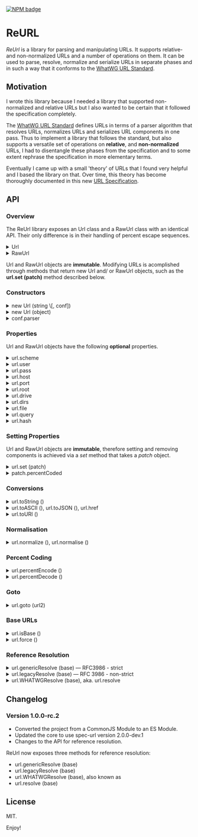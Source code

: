 [![NPM badge]][NPM reurl]


ReURL
=====

_ReUrl_ is a library for parsing and manipulating URLs. It supports relative- and non-normalized URLs and a number of operations on them. It can be used to parse, resolve, normalize and serialize URLs in separate phases and in such a way that it conforms to the [WhatWG URL Standard]. 

[NPM badge]: https://img.shields.io/npm/v/reurl.svg
[NPM reurl]: https://npmjs.org/package/reurl/
[WhatWG URL Standard]: https://url.spec.whatwg.org/
[WHATWG Standard]: https://url.spec.whatwg.org/
[RFC3986]: https://tools.ietf.org/html/rfc3986/


Motivation
----------

I wrote this library because I needed a library that supported non-normalized and relative URLs but I also wanted to be certain that it followed the specification completely. 

The [WhatWG URL Standard] defines URLs in terms of a parser algorithm that resolves URLs, normalizes URLs and serializes URL components in one pass. Thus to implement a library that follows the standard, but also supports a versatile set of operations on **relative**, and **non-normalized** URLs, I had to disentangle these phases from the specification and to some extent rephrase the specification in more elementary terms. 

Eventually I came up with a small 'theory' of URLs that I found very helpful and I based the library on that. Over time, this theory has become thoroughly documented in this new [URL Specification]. 

[URL Specification]: https://alwinb.github.io/url-specification/#url-specification


API
---

### Overview

The ReUrl library exposes an Url class and a RawUrl class with an identical API. Their only difference is in their handling of percent escape sequences. 

<details><summary>Url</summary>

For Url objects the URL parser **decodes** percent escape sequences, getters report percent-decoded values and the _set_ method assumes that its input is percent-decoded unless explicitly specified otherwise. 

```javascript
var url = new Url ('//host/%61bc')
url.file // => 'abc'
url = url.set ({ query:'%def' })
url.query // => '%def'
url.toString () // => '//host/abc?%25def'
```

</details>
<details><summary>RawUrl</summary>

For RawUrl objects the parser **preserves** percent escape sequences, getters report values with percent-escape-sequenes preserved and _set_ expects values in which % signs start a percent-escape sequence. 

```javascript
var url = new RawUrl ('//host/%61bc')
url.file // => '%61bc'
url = url.set ({ query:'%25%64ef' })
url.query // => '%25%64ef'
url.toString () // => '//host/%61bc?%25%64ef'
```
</details>

Url and RawUrl objects are **immutable**. Modifying URLs is acomplished through methods that return new Url and/ or RawUrl objects, such as the **url.set (patch)** method described below. 

### Constructors

<details><summary>new Url (string \[, conf])</summary>

Construct a new Url object from an URL-string. The optional _conf_ argument, if present must be a configuration object as described below. 

```javascript
var url = new Url ('sc:/foo/bar')
console.log (url)
// => Url { scheme: 'sc', root: '/', dirs: [ 'foo' ], file: 'bar' }
```
</details>
<details><summary>new Url (object)</summary>

Construct a new Url object from any object, possibly an Url object itself. The optional conf argument, if present, must be a configuration object as described below. 
Throws an error if the object cannot be coerced into a valid URL. 

```javascript
var url = new Url ({ scheme:'file', dirs:['foo', 'buzz'], file:'abc' })
console.log (url.toString ())
// => 'file:foo/buzz/abc'
```
</details>
<details><summary>conf.parser</summary>

You can pass a configuration object with a **parser** property to the Url constructor to trigger scheme-specific parsing behaviour for relative, scheme-less URL-strings. 

The scheme determines support for windows drive-letters and backslash separators.
Drive-letters are only supported in `file` URL-strings, and backslash separators are limited to `file`, `http`, `https`, `ws`, `wss` and `ftp` URL-strings. 

```javascript
var url = new Url ('/c:/foo\\bar', { parser:'file' })
console.log (url)
// => Url { drive: 'c:', root: '/', dirs: [ 'foo' ], file: 'bar' }
```
```javascript
var url = new Url ('/c:/foo\\bar', { parser:'http' })
console.log (url)
// => Url { root: '/', dirs: [ 'c:', 'foo' ], file: 'bar' }
```
```javascript
var url = new Url ('/c:/foo\\bar')
console.log (url)
// => Url { root: '/', dirs: [ 'c:', 'foo' ], file: 'bar' }
```
</details>


### Properties

Url and RawUrl objects have the following **optional** properties. 

<details><summary>url.scheme</summary>

The scheme of an URL as a string. This property is absent if no scheme part is present, e.g. in scheme-relative URLs. 

```javascript
new Url ('http://foo?search#baz') .scheme
// => 'http'
```

```javascript
new Url ('/abc/?') .scheme
// => undefined
```
</details>
<details><summary>url.user</summary>

The username of an URL as a string. This property is absent if the URL does not have an authority or does not have credentials. 

```javascript
new Url ('http://joe@localhost') .user
// => 'joe'
```

```javascript
new Url ('//host/abc') .user
// => undefined
```
</details>
<details><summary>url.pass</summary>

A property for the password of an URL as a string. 
This property is absent if the URL does not have an authority, credentials or password. 

```javascript
new Url ('http://joe@localhost') .pass
// => undefined
```

```javascript
new Url ('http://host') .pass
// => undefined
```

```javascript
new Url ('http://joe:pass@localhost') .pass
// => 'pass'
```

```javascript
new Url ('http://joe:@localhost') .pass
// => ''
```
</details>
<details><summary>url.host</summary>

A property for the hostname of an URL as a string,
This property is absent if the URL does not have an authority. 

```javascript
new Url ('http://localhost') .host
// => 'localhost'
```

```javascript
new Url ('http:foo') .host
// => undefined
```

```javascript
new Url ('/foo') .host
// => undefined
```
</details>
<details><summary>url.port</summary>

The port of (the authority part of) of an URL, being either a number, or the empty string if present. The property is absent if the URL does not have an authority or a port. 

```javascript
new Url ('http://localhost:8080') .port
// => 8080
```

```javascript
new Url ('foo://host:/foo') .port
// => ''
```

```javascript
new Url ('foo://host/foo') .port
// => undefined
```
</details>
<details><summary>url.root</summary>

A property for the path-root of an URL. Its value is `'/'` if the URL has an absolute path. The property is absent otherwise.

```javascript
new Url ('foo://localhost?q') .root
// => undefined
```

```javascript
new Url ('foo://localhost/') .root
// => '/'
```

```javascript
new Url ('foo/bar')
// => Url { dirs: [ 'foo' ], file: 'bar' }
```

```javascript
new Url ('/foo/bar')
// => Url { root: '/', dirs: [ 'foo' ], file: 'bar' }
```

It is possible for file URLs to have a drive, but not a root. 

```javascript
new Url ('file:/c:')
// => Url { scheme: 'file', drive: 'c:' }
```

```javascript
new Url ('file:/c:/')
// => Url { scheme: 'file', drive: 'c:', root: '/' }
```
</details>
<details><summary>url.drive</summary>

A property for the drive of an URL as a string, if present. 
Note that the presence of drives depends on the parser settings and/ or URL scheme. 

```javascript
new Url ('file://c:') .drive
// => 'c:'
```

```javascript
new Url ('http://c:') .drive
// => undefined
```

```javascript
new Url ('/c:/foo/bar', 'file') .drive
// => 'c:'
```

```javascript
new Url ('/c:/foo/bar') .drive
// => undefined
```
</details>
<details><summary>url.dirs</summary>

If present, a _nonempty_ array of strings. Note that the trailing slash determines whether a component is part of the **dirs** or set as the **file** property. 

```javascript
new Url ('/foo/bar/baz/').dirs
// => [ 'foo', 'bar', 'baz' ]
```

```javascript
new Url ('/foo/bar/baz').dirs
// => [ 'foo', 'bar' ]
```

</details>
<details><summary>url.file</summary>

If present, a non-empty string.

```javascript
new Url ('/foo/bar/baz') .file
// => 'baz'
```

```javascript
new Url ('/foo/bar/baz/') .file
// => undefined
```

</details>
<details><summary>url.query</summary>

A property for the query part of `url` as a string,
if present.

```javascript
new Url ('http://foo?search#baz') .query
// => 'search'
```

```javascript
new Url ('/abc/?') .query
// => ''
```

```javascript
new Url ('/abc/') .query
// => undefined
```
</details>
<details><summary>url.hash</summary>

A property for the hash part of `url` as a string, 
if present.

```javascript
new Url ('http://foo#baz') .hash
// => 'baz'
```

```javascript
new Url ('/abc/#') .hash
// => ''
```

```javascript
new Url ('/abc/') .hash
// => undefined
```
</details>


### Setting Properties

Url and RawUrl objects are **immutable**, therefore setting and removing components is achieved via a _set_ method that takes a _patch_ object.

<details><summary>url.set (patch)</summary>

The _patch_ object may contain one or more keys being 
**scheme**, **user**, **pass**, **host**, **port**, **drive**, **root**, **dirs**, **file**, **query** and/ or **hash**. To remove a component you can set its patch' value to null.

If present;
– **port** must be `null`, a string, or a number
– **dirs** must be an array of strings
– **root** may be anything and is converted to `'/'` if truth-y and is interpreted as `null` otherwise
– all others must be `null` or a string. 

```javascript
new Url ('//host/dir/file')
  .set ({ host:null, query:'q', hash:'h' })
  .toString ()
// => '/dir/file?q#h'
```

##### Resets

For security reasons, setting the **user** will remove **pass**, unless a value is supplied for it as well. 
Setting the **host** will remove **user**, **pass** and **port**, unless values are supplied for them as well. 

```javascript
new Url ('http://joe:secret@example.com')
  .set ({ user:'jane' })
  .toString ()
// => 'http://jane@example.com'
```
```javascript
new Url ('http://joe:secret@localhost:8080')
  .set ({ host:'example.com' })
  .toString ()
// => 'http://example.com'
```


</details>
<details><summary>patch.percentCoded</summary>

The _patch_ may have an additional key **percentCoded** with a boolean value to indicate that strings in the patch contain percent encode sequences.

This means that you can pass percent-_encoded_ values to Url.set by explicity setting **percentCoded** to true. The values will then be decoded. 

```javascript
var url = new Url ('//host/')
url = url.set ({ file:'%61bc-%25-sign', percentCoded:true })
url.file // => 'abc-%-sign'
log (url.toString ()) // => '//host/abc-%25-sign'
```

You can pass percent-_decoded_ values to RawUrl.set by explicitly setting **percentCoded** to false. Percent characters in values will then be encoded; specifically, they will be replaced with `%25`. 

```javascript
var rawUrl = new RawUrl ('//host/')
rawUrl = rawUrl.set ({ file:'abc-%-sign', percentCoded:false })
rawUrl.file // => 'abc-%25-sign'
rawUrl.toString () // => '//host/abc-%25-sign'
```

**Note** that if no percentCoded value is specified, then Url.set assumes percentCoded to be _false_ whilst RawUrl.set assumes percentCoded to be _true_. 

```javascript
var url = new Url ('//host/') .set ({ file:'%61bc' })
url.file // => '%61bc'
url.toString () // => '//host/%2561bc'
```
```javascript
var rawUrl = new RawUrl ('//host/') .set ({ file:'%61bc' })
url.file // => '%61bc'
rawUrl.toString () // => '//host/%61bc'
```

</details>


### Conversions

<details><summary>url.toString ()</summary>

Converts an Url object to a string. Percent encodes only a minimal set of codepoints. The resulting string may contain non-ASCII codepoints. 

```javascript
var url = new Url ('http://🌿🌿🌿/{braces}/hʌɪ')
url.toString ()
// => 'http://🌿🌿🌿/%7Bbraces%7D/hʌɪ'
```

</details>
<details><summary>url.toASCII (), url.toJSON (), url.href</summary>

Converts an Url object to a string that contains only ASCII code points.  Non-ASCII codepoints in components will be percent encoded and/ or punycoded. 

```javascript
var url = new Url ('http://🌿🌿🌿/{braces}/hʌɪ')
url.toASCII ()
// => 'http://xn--8h8haa/%7Bbraces%7D/h%CA%8C%C9%AA'
```
</details>
<details><summary>url.toURI ()</summary>

Uses url.toASCII () to convert url to an [RFC3986] URI. Throws an error if url does not have a scheme, because URIs must always have a scheme. 

</details>


### Normalisation

<details><summary>url.normalize (), url.normalise ()</summary>

Returns a new Url object by normalizing `url`. 
This interprets a.o. `.` and `..` segments within the path and removes default ports and trivial usernames/ passwords from the authority of `url`. 

```javascript
new Url ('http://foo/bar/baz/./../bee') .normalize () .toString ()
// => 'http://foo/bar/bee'
```
</details>

### Percent Coding

<details><summary>url.percentEncode ()</summary>

Returns a RawUrl object by percent-encoding the properties of `url` according to the Standard. Prevents double escaping of percent-encoded-bytes in the case of RawUrl objects. 

</details>
<details><summary>url.percentDecode ()</summary>

Returns an Url object by percent-decoding the properties of `url` if it is a RawUrl, and leaving them as-is otherwise.
</details>


### Goto

<details><summary>url.goto (url2)</summary>

Returns a new Url object by 'extending' _url_ with _url2_, where _url2_ may be a string, an Url or a RawUrl object.

```javascript
new Url ('/foo/bar') .goto ('baz/index.html') .toString ()
// => '/foo/baz/index.html'
```
```javascript
new Url ('/foo/bar') .goto ('//host/path') .toString ()
// => '//host/path'
```
```javascript
new Url ('http://foo/bar/baz/') .goto ('./../bee') .toString ()
// => 'http://foo/bar/baz/./../bee'
```

If _url2_ is a string, it will be parsed with the scheme of _url_ as a fallback scheme. TODO: if _url_ has no scheme then …

```javascript
new Url ('file://host/dir/') .goto ('c|/dir2/') .toString ()
// => 'file://host/c|/dir2/'
```

```javascript
new Url ('http://host/dir/') .goto ('c|/dir2/') .toString ()
// => 'http://host/dir/c|/dir2/'
```

</details>


### Base URLs

<details><summary>url.isBase ()</summary>

Returns a boolean, indicating if _url_ is a _base-URL_. What is and is not a base-URL, depends on the _scheme_ of an URL. For example, `http`- and `file`-URLs that do not have a _host_ are not base-URLs. 

</details>
<details><summary>url.force ()</summary>

Forcibly convert an Url to a base-URL according to this [URL Specification], in accordance with the [WHATWG Standard]. 

- In `file` URLs without hostname, the hostname will be set to `''`. 
- For URLs that have a scheme being one of `http`, `https`, `ws`, `wss` or `ftp` and an absent or empty authority, the authority will be 'stolen from the first nonempty path segment'. 
- In the latter case, an error is thrown if _url_ cannot be forced. This happens if it has no scheme, or if it has an empty host and no non-empty path segment. 

```javascript
new Url ('http:foo/bar') .force () .toString ()
// => 'http://foo/bar'
```
```javascript
new Url ('http:/foo/bar') .force () .toString ()
// => 'http://foo/bar'
```
```javascript
new Url ('http://foo/bar') .force () .toString ()
// => 'http://foo/bar'
```
```javascript
new Url ('http:///foo/bar') .force () .toString ()
// => 'http://foo/bar'
```
</details>


### Reference Resolution

[RFC-resolution]: https://datatracker.ietf.org/doc/html/rfc3986#section-5.2

<details><summary>url.genericResolve (base) — RFC3986 - strict</summary>

Resolve an Url object _url_ against a base URL _base_ according to the **strict** [reference resolution][RFC-resolution] algorithm as defined in RFC3986.
</details>
<details><summary>url.legacyResolve (base) — RFC 3986 - non-strict</summary>

Resolve an Url object _url_ against a base URL _base_ according to the **non-strict** [reference resolution][RFC-resolution] algorithm as defined in RFC3986.
</details>
<details><summary>url.WHATWGResolve (base), aka. url.resolve</summary>

Resolve an Url object _url_ against a base URL _base_ in a way that is compatible with the error-correcting, forcing reference resoluton algorithm as defined in the [WHATWG Standard].
</details>


Changelog
---------

### Version 1.0.0-rc.2

* Converted the project from a CommonJS Module to an ES Module. 
* Updated the core to use spec-url version 2.0.0-dev.1
* Changes to the API for reference resolution. 

ReUrl now exposes three methods for reference resolution:

- url.genericResolve (base)
- url.legacyResolve (base)
- url.WHATWGResolve (base), also known as
- url.resolve (base)


License
-------

MIT. 

Enjoy!

